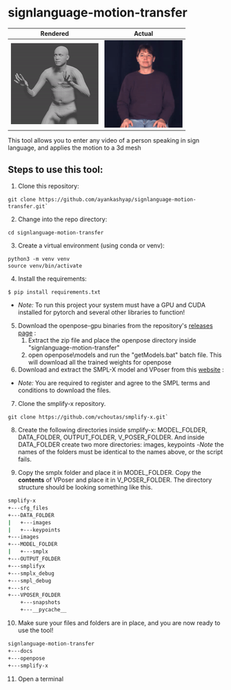 # signlanguage-motion-transfer

Rendered          |  Actual
:-------------------------:|:-------------------------:
![](./docs/rendergif.gif)  |  ![](./docs/cropall2.gif)

This tool allows you to enter any video of a person speaking in sign language, and applies the motion to a 3d mesh  

## Steps to use this tool:
1. Clone this repository: 
```
git clone https://github.com/ayankashyap/signlanguage-motion-transfer.git`
```
2. Change into the repo directory: 
```
cd signlanguage-motion-transfer
```
3. Create a virtual environment (using conda or venv):  
```
python3 -m venv venv
source venv/bin/activate
```
4. Install the requirements: 
```
$ pip install requirements.txt
```
- *Note:* To run this project your system must have a GPU and CUDA installed for pytorch and several other libraries to function!
5. Download the openpose-gpu binaries from the repository's [releases page](https://github.com/CMU-Perceptual-Computing-Lab/openpose/releases) :
    1. Extract the zip file and place the openpose directory inside "signlanguage-motion-transfer"
    2. open openpose\models and run the "getModels.bat" batch file. This will download all the trained weights for openpose
6. Download and extract the SMPL-X model and VPoser from this [website](https://smpl-x.is.tue.mpg.de/) :  
- *Note:* You are required to register and agree to the SMPL terms and conditions to download the files.
7. Clone the smplify-x repository.
```
git clone https://github.com/vchoutas/smplify-x.git`
```

8. Create the following directories inside smplify-x: MODEL_FOLDER, DATA_FOLDER,  OUTPUT_FOLDER, V_POSER_FOLDER. And inside DATA_FOLDER create two more directories: images, keypoints
-*Note* the names of the folders must be identical to the names above, or the script fails.

9. Copy the smplx folder and place it in MODEL_FOLDER. Copy the **contents** of VPoser and place it in V_POSER_FOLDER. The directory structure should be looking something like this.
```bash
smplify-x
+---cfg_files
+---DATA_FOLDER
|   +---images
|   +---keypoints
+---images
+---MODEL_FOLDER
|   +---smplx
+---OUTPUT_FOLDER
+---smplifyx
+---smplx_debug 
+---smpl_debug 
+---src    
+---VPOSER_FOLDER
    +---snapshots
    +---__pycache__
```

10. Make sure your files and folders are in place, and you are now ready to use the tool! 
```bash
signlanguage-motion-transfer
+---docs
+---openpose
+---smplify-x
``` 

11. Open a terminal 
